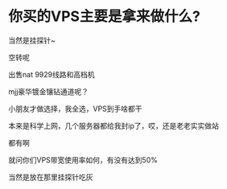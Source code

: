 # 你买的VPS主要是拿来做什么?


当然是挂探针~

空转呢<img src="static/image/smiley/default/smile.gif" smilieid="1" border="0" alt="" />

出售nat 9929线路和高档机

mjj豪华镀金镶钻通道呢？<img src="static/image/smiley/default/lol.gif" smilieid="12" border="0" alt="" />

小朋友才做选择，我全选，VPS到手啥都干

本来是科学上网，几个服务器都给我封ip了，哎，还是老老实实做站

<img src="static/image/smiley/default/lol.gif" smilieid="12" border="0" alt="" />都有啊

就问你们VPS带宽使用率如何，有没有达到50%

当然是放在那里挂探针吃灰<br />

